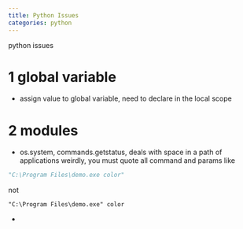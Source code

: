 ```yaml
---
title: Python Issues
categories: python
---
```

python issues

# 1 global variable

- assign value to global variable, need to declare in the local scope

# 2 modules

- os.system, commands.getstatus, deals with space in a path of applications weirdly, you must quote all command and params like 

``` python
"C:\Program Files\demo.exe color"
```
not

```
"C:\Program Files\demo.exe" color
```

- 
